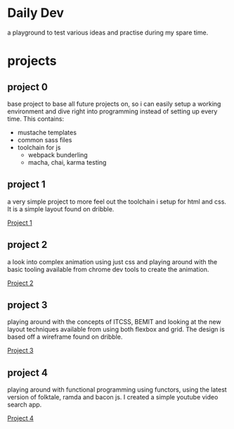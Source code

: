 # Daily Dev

a playground to test various ideas and practise during my spare time.

# projects

## project 0
base project to base all future projects on, so i can easily setup a working environment and dive right into programming instead of setting up every time.
This contains:
- mustache templates
- common sass files
- toolchain for js
  - webpack bunderling
  - macha, chai, karma testing

## project 1
a very simple project to more feel out the toolchain i setup for html and css. It is a simple layout found on dribble.

[Project 1](./project-1)

## project 2
a look into complex animation using just css and playing around with the basic tooling available from chrome dev tools to create the animation.

[Project 2](./project-2)

## project 3
playing around with the concepts of ITCSS, BEMIT and looking at the new layout techniques available from using both flexbox and grid. The design is based off a wireframe found on dribble.

[Project 3](./project-3)

## project 4
playing around with functional programming using functors, using the latest version of folktale, ramda and bacon js. I created a simple youtube video search app.

[Project 4](./project-4)
